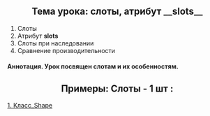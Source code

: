 <h2 style="text-align:center">Тема урока: слоты, атрибут __slots__</h2>

1. Слоты
2. Атрибут __slots__
3. Слоты при наследовании
4. Сравнение производительности
#### Аннотация. Урок посвящен слотам и их особенностям.


<h2 style="text-align:center"> Примеры: Cлоты - 1 шт :</h2>

<div>
<a href="https://github.com/kolesnikovvitaliy/pokolenie_python_oop/tree/main/8_Дополнительные_возможности/8_1_Слоты_атрибут__slots__/8_1_13_Класс_Shape">1. Класс_Shape</a>  &nbsp; 
</div>
